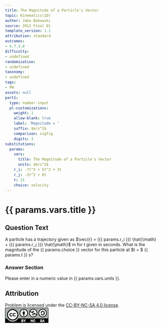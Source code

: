 ```yaml
---
title: The Magnitude of a Particle's Vector
topic: Kinematics(1D)
author: Jake Bobowski
source: 2012 Final Q1
template_version: 1.1
attribution: standard
outcomes:
- 4.7.3.0
difficulty:
- undefined
randomization:
- undefined
taxonomy:
- undefined
tags:
- PW
assets: null
part1:
  type: number-input
  pl-customizations:
    weight: 1
    allow-blank: true
    label: 'Magnitude = '
    suffix: $m/s^2$
    comparison: sigfig
    digits: 3
substitutions:
  params:
    vars:
      title: The Magnitude of a Particle's Vector
      units: $m/s^2$
    r_i: -7t^3 + 5t^2 + 3t
    r_j: -3t^2 + 6t
    t: 21
    choice: velocity
---
```

# {{ params.vars.title }}

## Question Text

A particle has a trajectory given as $\vec{r} = ({{ params.r_i }}) \hat{\imath} + ({{ params.r_j }}) \hat{\jmath}$ m for $t$ given in seconds. What is the magnitude of the {{ params.choice }} vector for this particle at $t = $ {{ params.t }} s?

### Answer Section

Please enter in a numeric value in {{ params.vars.units }}.

## Attribution

Problem is licensed under the [CC-BY-NC-SA 4.0 license](https://creativecommons.org/licenses/by-nc-sa/4.0/).<br> ![The Creative Commons 4.0 license requiring attribution-BY, non-commercial-NC, and share-alike-SA license.](https://raw.githubusercontent.com/firasm/bits/master/by-nc-sa.png)